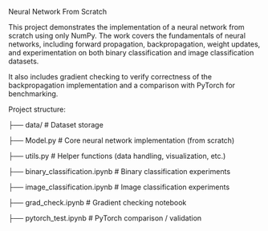 Neural Network From Scratch

This project demonstrates the implementation of a neural network from scratch using only NumPy.
The work covers the fundamentals of neural networks, including forward propagation, backpropagation, weight updates, and experimentation on both binary classification and image classification datasets.

It also includes gradient checking to verify correctness of the backpropagation implementation and a comparison with PyTorch for benchmarking.

Project structure:

├── data/                         # Dataset storage

├── Model.py                      # Core neural network implementation (from scratch)

├── utils.py                      # Helper functions (data handling, visualization, etc.)

├── binary_classification.ipynb   # Binary classification experiments

├── image_classification.ipynb    # Image classification experiments

├── grad_check.ipynb              # Gradient checking notebook

├── pytorch_test.ipynb            # PyTorch comparison / validation


